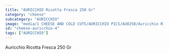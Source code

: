```yaml
---
title: "AURICCHIO Ricotta Fresca 250 Gr"
category: "cheese"
subcategory: "AURICCHIO"
image: "media/1 CHEESE AND COLD CUTS/AURICCHIO PICS/AU0250/Auricchio RICOTTA FRESCA 250 gr.jpg"
id: "cheese-auricchio-4"
tags: ["AURICCHIO"]
---
```


Auricchio Ricotta Fresca 250 Gr
